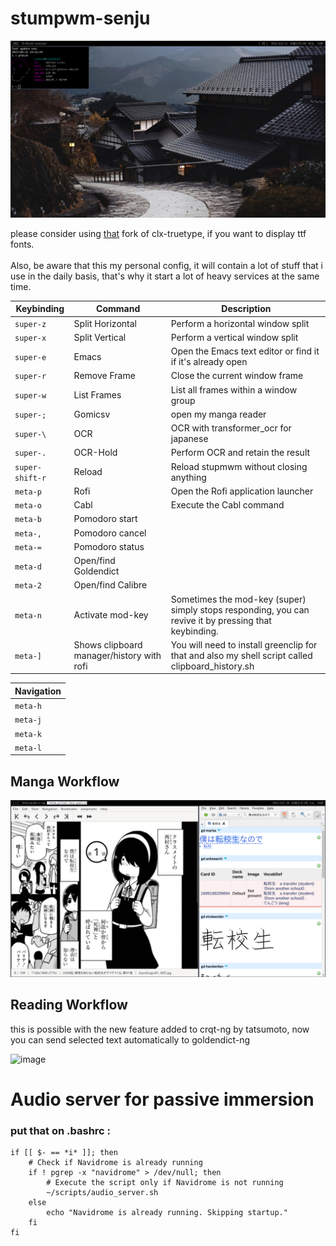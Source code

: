 # stumpwm-senju


![image](misc/image.png)

please consider using [that](https://github.com/goose121/clx-truetype) fork of clx-truetype, if you want to display ttf fonts.
<br></br>
Also, be aware that this my personal config, it will contain a lot of stuff that i use in the daily basis, that's why it start a lot of heavy services at the same time.

| Keybinding       | Command        | Description                              |
|------------------|----------------|------------------------------------------|
| `super-z`        | Split Horizontal | Perform a horizontal window split       |
| `super-x`        | Split Vertical   | Perform a vertical window split         |
  | `super-e`        | Emacs          | Open the Emacs text editor or find it if it's already open              |
  | `super-r`        | Remove Frame   | Close the current window frame          |
  | `super-w`        | List Frames    | List all frames within a window group   |
  | `super-;`        | Gomicsv        | open my manga reader                    |
  | `super-\ `       | OCR            | OCR with transformer_ocr for japanese   |
  | `super-.`        | OCR-Hold       | Perform OCR and retain the result       |
  | `super-shift-r`  | Reload         | Reload stupmwm without closing anything   |
  | `meta-p`         | Rofi           | Open the Rofi application launcher      |
  | `meta-o`         | Cabl           | Execute the Cabl command                |
  | `meta-b`         | Pomodoro start | 
  | `meta-,`         | Pomodoro cancel | 
  | `meta-=`         | Pomodoro status | 
  | `meta-d`         | Open/find Goldendict |
  | `meta-2`         | Open/find Calibre    |
  | `meta-n`         | Activate mod-key     | Sometimes the mod-key (super) simply stops responding, you can revive it by pressing that keybinding. |
  | `meta-]`         | Shows clipboard manager/history with rofi                 | You will need to install greenclip for that and also my shell script called clipboard_history.sh |

   
| Navigation | 
|------------|
| `meta-h`   | 
| `meta-j`   | 
| `meta-k`   | 
| `meta-l`   | 



## Manga Workflow
![image](misc/manga.png)






## Reading Workflow 

this is possible with the new feature added to crqt-ng by tatsumoto, now you can send selected text automatically to goldendict-ng 

![image](https://github.com/KonstantinDjairo/stumpwm-senju/assets/53496273/a8754071-656d-4dff-a60c-8c2130fcbdba)


# Audio server for passive immersion
### put that on .bashrc :
```console
if [[ $- == *i* ]]; then
    # Check if Navidrome is already running
    if ! pgrep -x "navidrome" > /dev/null; then
        # Execute the script only if Navidrome is not running
        ~/scripts/audio_server.sh
    else
        echo "Navidrome is already running. Skipping startup."
    fi
fi

```
